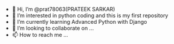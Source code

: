 - 👋 Hi, I’m @prat78063(PRATEEK SARKAR)
- 👀 I’m interested in python coding and this is my first repository
- 🌱 I’m currently learning Advanced Python with Django
- 💞️ I’m looking to collaborate on ...
- 📫 How to reach me ...

<!---
prat78063/prat78063 is a ✨ special ✨ repository because its `README.md` (this file) appears on your GitHub profile.
You can click the Preview link to take a look at your changes.
--->
